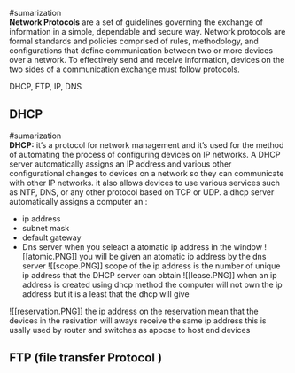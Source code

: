 #sumarization  
**Network Protocols** are a set of guidelines governing the exchange of information in a simple, dependable and secure way. Network protocols are formal standards and policies comprised of rules, methodology, and configurations that define communication between two or more devices over a network. To effectively send and receive information, devices on the two sides of a communication exchange must follow protocols.

 DHCP, FTP, IP, DNS 
## DHCP 
#sumarization  
**DHCP:** it’s a protocol for network management and it’s used for the method of automating the process of configuring devices on IP networks. A DHCP server automatically assigns an IP address and various other configurational changes to devices on a network so they can communicate with other IP networks. it also allows devices to use various services such as NTP, DNS, or any other protocol based on TCP or UDP.
a dhcp server automatically assigns a computer an : 
- ip address 
- subnet mask 
- default gateway 
- Dns server 
when you seleact a atomatic ip address in the  window 
![[atomic.PNG]]
you will be given an atomatic ip address by the dns server 
![[scope.PNG]]
scope of the ip address is the number of unique ip address that the DHCP server can obtain 
![[lease.PNG]] 
when an ip address is created using dhcp method the computer will not own the ip address but it is a least that the dhcp will give 
 
![[reservation.PNG]]
the ip address on the reservation mean that the devices in the resivation will aways receive the same ip address this is usally used by router and switches as appose to host end devices 

## FTP (file transfer Protocol )

